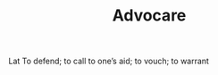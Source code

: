 ---
title: Advocare
letter: A
permalink: "/definitions/advocare.html"
body: Lat To defend; to call to one’s aid; to vouch; to warrant
published_at: '2018-07-07'
source: Black's Law Dictionary
layout: post
---